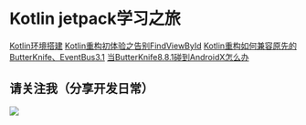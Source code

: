 # Kotlin jetpack学习之旅
[Kotlin环境搭建](https://www.jianshu.com/p/32789dc6c4eb)
[Kotlin重构初体验之告别FindViewById](https://www.jianshu.com/p/e60aa23ab63f)
[Kotlin重构如何兼容原先的ButterKnife、EventBus3.1](https://www.jianshu.com/p/033cca6b615d)
[当ButterKnife8.8.1碰到AndroidX怎么办](https://www.jianshu.com/p/eaafc13e71ba)

## 请关注我（分享开发日常）

![](https://upload-images.jianshu.io/upload_images/3376017-83908272f82196f8.jpg?imageMogr2/auto-orient/strip%7CimageView2/2/w/1240)

